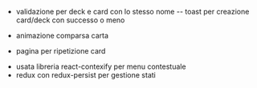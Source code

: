* validazione per deck e card con lo stesso nome 
-- toast per creazione card/deck con successo o meno

* animazione comparsa carta

* pagina per ripetizione card 

- usata libreria react-contexify per menu contestuale
- redux con redux-persist per gestione stati